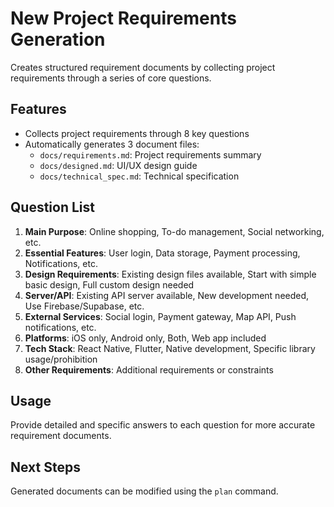 # New Project Requirements Generation

Creates structured requirement documents by collecting project requirements through a series of core questions.

## Features
- Collects project requirements through 8 key questions
- Automatically generates 3 document files:
  - `docs/requirements.md`: Project requirements summary
  - `docs/designed.md`: UI/UX design guide
  - `docs/technical_spec.md`: Technical specification

## Question List
1. **Main Purpose**: Online shopping, To-do management, Social networking, etc.
2. **Essential Features**: User login, Data storage, Payment processing, Notifications, etc.
3. **Design Requirements**: Existing design files available, Start with simple basic design, Full custom design needed
4. **Server/API**: Existing API server available, New development needed, Use Firebase/Supabase, etc.
5. **External Services**: Social login, Payment gateway, Map API, Push notifications, etc.
6. **Platforms**: iOS only, Android only, Both, Web app included
7. **Tech Stack**: React Native, Flutter, Native development, Specific library usage/prohibition
8. **Other Requirements**: Additional requirements or constraints

## Usage
Provide detailed and specific answers to each question for more accurate requirement documents.

## Next Steps
Generated documents can be modified using the `plan` command. 